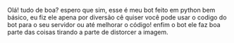 Olá! tudo de boa? espero que sim, esse é meu bot feito em python bem básico, eu fiz ele apena por diversão
cê quiser você pode usar o codigo do bot para o seu servidor ou até melhorar o código!
enfim o bot ele faz boa parte das coisas tirando a parte de distorcer a imagem.
